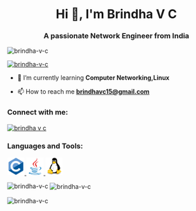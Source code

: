 <h1 align="center">Hi 👋, I'm Brindha V C</h1>
<h3 align="center">A passionate Network Engineer from India</h3>

<p align="left"> <img src="https://komarev.com/ghpvc/?username=brindha-v-c&label=Profile%20views&color=0e75b6&style=flat" alt="brindha-v-c" /> </p>

<p align="left"> <a href="https://github.com/ryo-ma/github-profile-trophy"><img src="https://github-profile-trophy.vercel.app/?username=brindha-v-c" alt="brindha-v-c" /></a> </p>

- 🌱 I’m currently learning **Computer Networking,Linux**



- 📫 How to reach me **brindhavc15@gmail.com**

<h3 align="left">Connect with me:</h3>
<p align="left">
<a href="https://kaggle.com/brindha v c" target="blank"><img align="center" src="https://raw.githubusercontent.com/rahuldkjain/github-profile-readme-generator/master/src/images/icons/Social/kaggle.svg" alt="brindha v c" height="30" width="40" /></a>
</p>

<h3 align="left">Languages and Tools:</h3>
<p align="left"> <a href="https://www.cprogramming.com/" target="_blank" rel="noreferrer"> <img src="https://raw.githubusercontent.com/devicons/devicon/master/icons/c/c-original.svg" alt="c" width="40" height="40"/> </a> <a href="https://www.java.com" target="_blank" rel="noreferrer"> <img src="https://raw.githubusercontent.com/devicons/devicon/master/icons/java/java-original.svg" alt="java" width="40" height="40"/> </a> <a href="https://www.linux.org/" target="_blank" rel="noreferrer"> <img src="https://raw.githubusercontent.com/devicons/devicon/master/icons/linux/linux-original.svg" alt="linux" width="40" height="40"/> </a> </p>

<p><img align="left" src="https://github-readme-stats.vercel.app/api/top-langs?username=brindha-v-c&show_icons=true&locale=en&layout=compact" alt="brindha-v-c" /></p>

<p>&nbsp;<img align="center" src="https://github-readme-stats.vercel.app/api?username=brindha-v-c&show_icons=true&locale=en" alt="brindha-v-c" /></p>

<p><img align="center" src="https://github-readme-streak-stats.herokuapp.com/?user=brindha-v-c&" alt="brindha-v-c" /></p>
